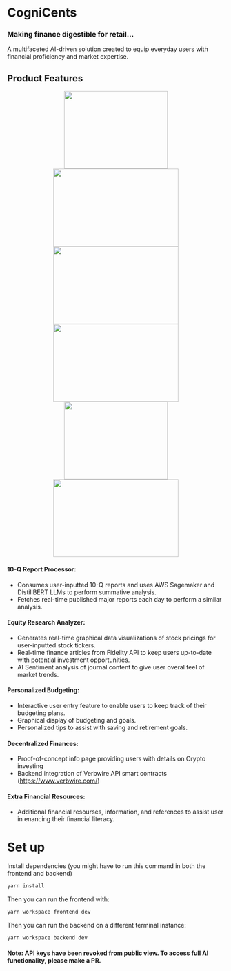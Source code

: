 # CogniCents 
### Making finance digestible for retail...

A multifaceted AI-driven solution created to equip everyday users with financial proficiency and market expertise.

## Product Features

<div align="center">
  <img src="https://github.com/unapt/CogniCents/assets/64095665/13d6dd71-dc38-4aa5-abac-4fd715a33158" height="180" width="240" />
  <img src="https://github.com/unapt/CogniCents/assets/64095665/7330600a-66d0-4bc2-8709-650b7a51d2ee" height="180" width="290" />
  <img src="https://github.com/unapt/CogniCents/assets/64095665/c75db1df-f217-4ed2-b7c3-fe48eb8d2d3b" height="180" width="290" />
</div>

<div align="center">
  <img src="https://github.com/unapt/CogniCents/assets/64095665/89efd6fc-76aa-4cd8-b734-019f7f425339" height="180" width="290" />
  <img src="https://github.com/unapt/CogniCents/assets/64095665/50a0f310-49c9-4064-8b48-fb026e3d4d66" height="180" width="240" />
  <img src="https://github.com/unapt/CogniCents/assets/64095665/1055a643-980d-4848-9c5b-9c28acd39da1" height="180" width="290" />
</div>

#### 10-Q Report Processor: 
- Consumes user-inputted 10-Q reports and uses AWS Sagemaker and DistillBERT LLMs to perform summative analysis.
- Fetches real-time published major reports each day to perform a similar analysis.

#### Equity Research Analyzer:
- Generates real-time graphical data visualizations of stock pricings for user-inputted stock tickers.
- Real-time finance articles from Fidelity API to keep users up-to-date with potential investment opportunities.
- AI Sentiment analysis of journal content to give user overal feel of market trends.

#### Personalized Budgeting:
- Interactive user entry feature to enable users to keep track of their budgeting plans.
- Graphical display of budgeting and goals.
- Personalized tips to assist with saving and retirement goals.

#### Decentralized Finances:
- Proof-of-concept info page providing users with details on Crypto investing
- Backend integration of Verbwire API smart contracts (https://www.verbwire.com/)

#### Extra Financial Resources:
- Additional financial resourses, information, and references to assist user in enancing their financial literacy.

# Set up

Install dependencies (you might have to run this command in both the frontend and backend)

```bash
yarn install
```

Then you can run the frontend with:

```bash
yarn workspace frontend dev
```

Then you can run the backend on a different terminal instance:

```bash
yarn workspace backend dev
```


#### Note: API keys have been revoked from public view. To access full AI functionality, please make a PR.
